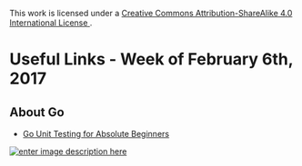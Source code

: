 This work is licensed under a [Creative Commons Attribution-ShareAlike 4.0 International License ](http://creativecommons.org/licenses/by-sa/4.0/).

# Useful Links - Week of February 6th, 2017

## About Go

- [Go Unit Testing for Absolute Beginners](https://jonathanmh.com/golang-unit-testing-for-absolute-beginners/)

[![enter image description here](https://i.creativecommons.org/l/by-sa/4.0/80x15.png) ](http://creativecommons.org/licenses/by-sa/4.0/)

